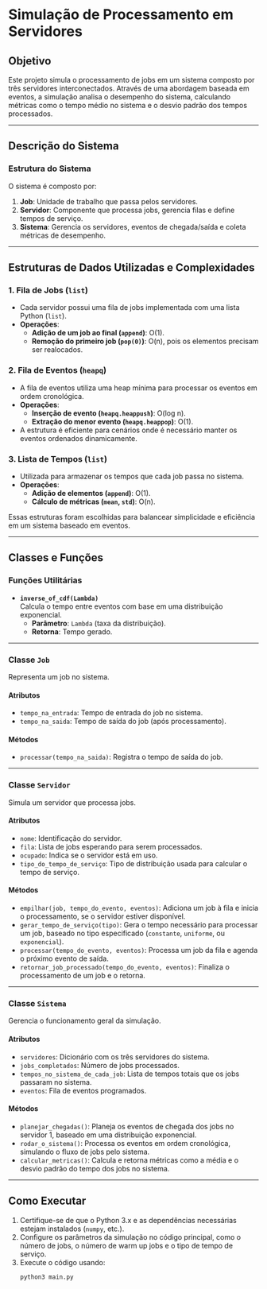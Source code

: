 # Simulação de Processamento em Servidores

## **Objetivo**
Este projeto simula o processamento de jobs em um sistema composto por três servidores interconectados. Através de uma abordagem baseada em eventos, a simulação analisa o desempenho do sistema, calculando métricas como o tempo médio no sistema e o desvio padrão dos tempos processados.

---

## **Descrição do Sistema**
### Estrutura do Sistema
O sistema é composto por:
1. **Job**: Unidade de trabalho que passa pelos servidores.
2. **Servidor**: Componente que processa jobs, gerencia filas e define tempos de serviço.
3. **Sistema**: Gerencia os servidores, eventos de chegada/saída e coleta métricas de desempenho.

---

## **Estruturas de Dados Utilizadas e Complexidades**

### **1. Fila de Jobs (`list`)**
- Cada servidor possui uma fila de jobs implementada com uma lista Python (`list`).
- **Operações**:
  - **Adição de um job ao final (`append`)**: O(1).
  - **Remoção do primeiro job (`pop(0)`)**: O(n), pois os elementos precisam ser realocados.

### **2. Fila de Eventos (`heapq`)**
- A fila de eventos utiliza uma heap mínima para processar os eventos em ordem cronológica.
- **Operações**:
  - **Inserção de evento (`heapq.heappush`)**: O(log n).
  - **Extração do menor evento (`heapq.heappop`)**: O(1).
- A estrutura é eficiente para cenários onde é necessário manter os eventos ordenados dinamicamente.

### **3. Lista de Tempos (`list`)**
- Utilizada para armazenar os tempos que cada job passa no sistema.
- **Operações**:
  - **Adição de elementos (`append`)**: O(1).
  - **Cálculo de métricas (`mean`, `std`)**: O(n).

Essas estruturas foram escolhidas para balancear simplicidade e eficiência em um sistema baseado em eventos.

---

## **Classes e Funções**
### **Funções Utilitárias**
- **`inverse_of_cdf(Lambda)`**  
  Calcula o tempo entre eventos com base em uma distribuição exponencial.  
  - **Parâmetro**: `Lambda` (taxa da distribuição).  
  - **Retorna**: Tempo gerado.

---

### **Classe `Job`**
Representa um job no sistema.  
#### **Atributos**
- `tempo_na_entrada`: Tempo de entrada do job no sistema.
- `tempo_na_saida`: Tempo de saída do job (após processamento).

#### **Métodos**
- `processar(tempo_na_saida)`: Registra o tempo de saída do job.

---

### **Classe `Servidor`**
Simula um servidor que processa jobs.  
#### **Atributos**
- `nome`: Identificação do servidor.
- `fila`: Lista de jobs esperando para serem processados.
- `ocupado`: Indica se o servidor está em uso.
- `tipo_do_tempo_de_serviço`: Tipo de distribuição usada para calcular o tempo de serviço.

#### **Métodos**
- `empilhar(job, tempo_do_evento, eventos)`: Adiciona um job à fila e inicia o processamento, se o servidor estiver disponível.
- `gerar_tempo_de_serviço(tipo)`: Gera o tempo necessário para processar um job, baseado no tipo especificado (`constante`, `uniforme`, ou `exponencial`).
- `processar(tempo_do_evento, eventos)`: Processa um job da fila e agenda o próximo evento de saída.
- `retornar_job_processado(tempo_do_evento, eventos)`: Finaliza o processamento de um job e o retorna.

---

### **Classe `Sistema`**
Gerencia o funcionamento geral da simulação.  
#### **Atributos**
- `servidores`: Dicionário com os três servidores do sistema.
- `jobs_completados`: Número de jobs processados.
- `tempos_no_sistema_de_cada_job`: Lista de tempos totais que os jobs passaram no sistema.
- `eventos`: Fila de eventos programados.

#### **Métodos**
- `planejar_chegadas()`: Planeja os eventos de chegada dos jobs no servidor 1, baseado em uma distribuição exponencial.
- `rodar_o_sistema()`: Processa os eventos em ordem cronológica, simulando o fluxo de jobs pelo sistema.
- `calcular_metricas()`: Calcula e retorna métricas como a média e o desvio padrão do tempo dos jobs no sistema.

---

## **Como Executar**
1. Certifique-se de que o Python 3.x e as dependências necessárias estejam instalados (`numpy`, etc.).
2. Configure os parâmetros da simulação no código principal, como o número de jobs, o número de warm up jobs e o tipo de tempo de serviço.
3. Execute o código usando:
   ```bash
   python3 main.py
